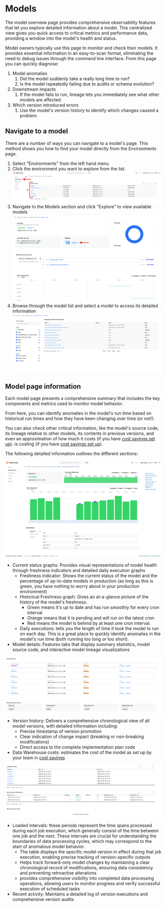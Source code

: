 # Models

The model overview page provides comprehensive observability features that let you explore detailed information about a model. This centralized view gives you quick access to critical metrics and performance data, providing a window into the model's health and status.

Model owners typically use this page to monitor and check their models. It provides essential information in an easy-to-scan format, eliminating the need to debug issues through the command line interface. From this page you can quickly diagnose:

1. Model anomalies
    1. Did the model suddenly take a really long time to run? 
    2. Is the model repeatedly failing due to audits or schema evolution? 
2. Downstream impacts 
    1. If the model fails to run, lineage lets you immediately see what other models are affected 
3. Which version introduced errors
    1. Use the model's version history to identify which changes caused a problem


## Navigate to a model

There are a number of ways you can navigate to a model's page. This method shows you how to find your model directly from the Environments page. 

1. Select "Environments" from the left hand menu
2. Click the environment you want to explore from the list. 
    ![Tobiko Cloud environment page](./model/tcloud_environments.png)
3. Navigate to the Models section and click "Explore" to view available models
    ![Tobiko Cloud environment page explore models link](./model/tcloud_environment_explore-models.png)
4. Browse through the model list and select a model to access its detailed information
    ![Tobiko Cloud environment models list](./model/tcloud_model_list.png)

## Model page information

Each model page presents a comprehensive summary that includes the key components and metrics used to monitor model behavior. 

From here, you can identify anomalies in the model's run time based on historical run times and how they have been changing over time (or not!).

You can also check other critical information, like the model's source code, its lineage relative to other models, its contents in previous versions, and even an approximation of how much it costs (if you have [cost savings set up](../costs_savings.md)).
is costing (if you have [cost savings set up](../costs_savings.md)). 

The following detailed information outlines the different sections:

![Tobiko Cloud model status and metadata](./model/tcloud_model_status-metadata.png)

- Current status graphs: Provides visual representations of model health through freshness indicators and detailed daily execution graphs
    - Freshness indicator: Shows the current status of the model and the percentage of up-to-date models in production (as long as this is green, you have nothing to worry about in your production environment)
    - Historical Freshness graph: Gives an at-a-glance picture of the history of the model's freshness.
        - Green means it's up to date and has run smoothly for every cron interval
        - Orange means that it is pending and will run on the latest cron
        - Red means the model is behind by at least one cron interval.
    - Daily executions: tells you the length of time it took the model to run on each day. This is a great place to quickly identify anomalies in the model's run time (both running too long *or* too short).
- Model details: Features tabs that display summary statistics, model source code, and interactive model lineage visualizations

![Tobiko Cloud model version history](./model/tcloud_model_2.png)

- Version history: Delivers a comprehensive chronological view of all model versions, with detailed information including:
    - Precise timestamp of version promotion
    - Clear indication of change impact (breaking or non-breaking modifications)
    - Direct access to the complete implementation plan code
- Data Warehouse costs: estimates the cost of the model as set up by your team in [cost savings](../costs_savings.md)

![Tobiko Cloud model version history](./model/tcloud_model_3.png)

- Loaded intervals: these periods represent the time spans processed during each job execution, which generally consist of the time between one job and the next. These intervals are crucial for understanding the boundaries of data processing cycles, which may correspond to the start of anomalous model behavior.
    - The table displays the specific model version in effect during that job execution, enabling precise tracking of version-specific outputs
    - Helps track forward-only model changes by maintaining a clear chronological record of modifications, ensuring data consistency and preventing retroactive alterations
    - provides comprehensive visibility into completed data processing operations, allowing users to monitor progress and verify successful execution of scheduled tasks
- Recent activity: Maintains a detailed log of version executions and comprehensive version audits